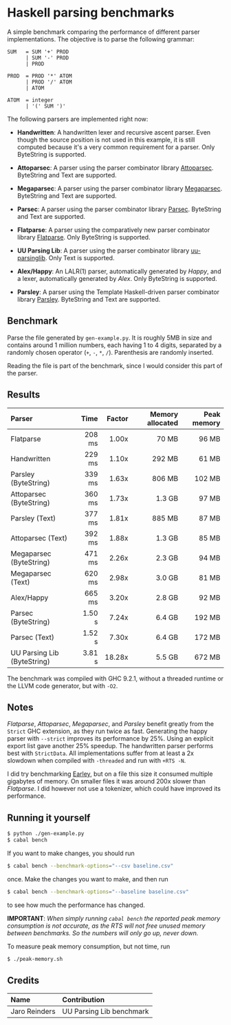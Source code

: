 # Haskell parsing benchmarks

A simple benchmark comparing the performance of different parser
implementations. The objective is to parse the following grammar:

```bnf
SUM   = SUM '+' PROD
      | SUM '-' PROD
      | PROD

PROD  = PROD '*' ATOM
      | PROD '/' ATOM
      | ATOM

ATOM  = integer
      | '(' SUM ')'
```

The following parsers are implemented right now:
- __Handwritten__: A handwritten lexer and recursive ascent parser. Even though
  the source position is not used in this example, it is still
  computed because it's a very common requirement for a parser. Only
  ByteString is supported.

- __Attoparsec__: A parser using the parser combinator library
  [Attoparsec](https://hackage.haskell.org/package/attoparsec). ByteString
  and Text are supported.

- __Megaparsec__: A parser using the parser combinator library
  [Megaparsec](https://hackage.haskell.org/package/megaparsec). ByteString
  and Text are supported.

- __Parsec__: A parser using the parser combinator library
  [Parsec](https://hackage.haskell.org/package/parsec). ByteString and
  Text are supported.

- __Flatparse__: A parser using the comparatively new parser
  combinator library
  [Flatparse](https://hackage.haskell.org/package/flatparse). Only
  ByteString is supported.

- __UU Parsing Lib__: A parser using the parser combinator library
  [uu-parsinglib](https://hackage.haskell.org/package/uu-parsinglib). Only
  Text is supported.

- __Alex/Happy__: An LALR(1) parser, automatically generated by
  _Happy_, and a lexer, automatically generated by _Alex_. Only
  ByteString is supported.

- __Parsley__: A parser using the Template Haskell-driven parser
  combinator library
  [Parsley](https://hackage.haskell.org/package/parsley). ByteString
  and Text are supported.

## Benchmark

Parse the file generated by `gen-example.py`. It is roughly 5MB in
size and contains around 1 million numbers, each having 1 to 4 digits,
separated by a randomly chosen operator (`+`, `-`, `*`,
`/`). Parenthesis are randomly inserted.

Reading the file is part of the benchmark, since I would consider this
part of the parser.

## Results

| Parser                      | Time      | Factor | Memory allocated | Peak memory |
|:--------------------------- | ---------:| ------:| ----------------:| -----------:|
| Flatparse                   | 208  ms   | 1.00x  | 70 MB            | 96 MB       |
| Handwritten                 | 229  ms   | 1.10x  | 292 MB           | 61 MB       |
| Parsley (ByteString)        | 339  ms   | 1.63x  | 806 MB           | 102 MB      |
| Attoparsec (ByteString)     | 360  ms   | 1.73x  | 1.3 GB           | 97 MB       |
| Parsley (Text)              | 377  ms   | 1.81x  | 885 MB           | 87 MB       |
| Attoparsec (Text)           | 392  ms   | 1.88x  | 1.3 GB           | 85 MB       |
| Megaparsec (ByteString)     | 471  ms   | 2.26x  | 2.3 GB           | 94 MB       |
| Megaparsec (Text)           | 620  ms   | 2.98x  | 3.0 GB           | 81 MB       |
| Alex/Happy                  | 665  ms   | 3.20x  | 2.8 GB           | 92 MB       |
| Parsec (ByteString)         | 1.50  s   | 7.24x  | 6.4 GB           | 192 MB      |
| Parsec (Text)               | 1.52  s   | 7.30x  | 6.4 GB           | 172 MB      |
| UU Parsing Lib (ByteString) | 3.81  s   | 18.28x | 5.5 GB           | 672 MB      |

The benchmark was compiled with GHC 9.2.1, without a threaded runtime
or the LLVM code generator, but with `-O2`.

## Notes

_Flatparse_, _Attoparsec_, _Megaparsec_, and _Parsley_ benefit greatly
from the `Strict` GHC extension, as they run twice as fast. Generating
the happy parser with `--strict` improves its performance by
25%. Using an explicit export list gave another 25% speedup. The
handwritten parser performs best with `StrictData`. All
implementations suffer from at least a 2x slowdown when compiled with
`-threaded` and run with `+RTS -N`.

I did try benchmarking
[Earley](https://hackage.haskell.org/package/Earley), but on a file
this size it consumed multiple gigabytes of memory. On smaller files
it was around 200x slower than _Flatparse_. I did however not use a
tokenizer, which could have improved its performance.

## Running it yourself

```sh
$ python ./gen-example.py
$ cabal bench
```

If you want to make changes, you should run

```sh
$ cabal bench --benchmark-options="--csv baseline.csv"
```

once. Make the changes you want to make, and then run

```sh
$ cabal bench --benchmark-options="--baseline baseline.csv"
```

to see how much the performance has changed.

__IMPORTANT__: _When simply running `cabal bench` the reported peak
memory consumption is not accurate, as the RTS will not free unused
memory between benchmarks. So the numbers will only go up, never
down._

To measure peak memory consumption, but not time, run

```sh
$ ./peak-memory.sh
```


## Credits

| Name            | Contribution                   |
|:--------------- |:------------------------------ |
| Jaro Reinders   | UU Parsing Lib benchmark       |
